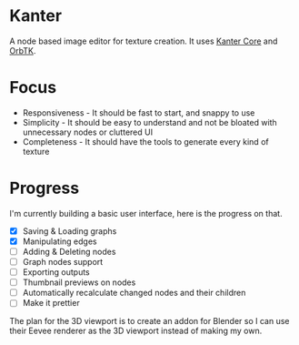 # Kanter
A node based image editor for texture creation. It uses [Kanter Core](https://github.com/lukors/kanter_core) and [OrbTK](https://github.com/redox-os/orbtk).

# Focus
- Responsiveness - It should be fast to start, and snappy to use
- Simplicity - It should be easy to understand and not be bloated with unnecessary nodes or cluttered UI
- Completeness - It should have the tools to generate every kind of texture

# Progress
I'm currently building a basic user interface, here is the progress on that.

- [x] Saving & Loading graphs
- [x] Manipulating edges
- [ ] Adding & Deleting nodes
- [ ] Graph nodes support
- [ ] Exporting outputs
- [ ] Thumbnail previews on nodes
- [ ] Automatically recalculate changed nodes and their children
- [ ] Make it prettier

The plan for the 3D viewport is to create an addon for Blender so I can use their Eevee renderer as the 3D viewport instead of making my own.
